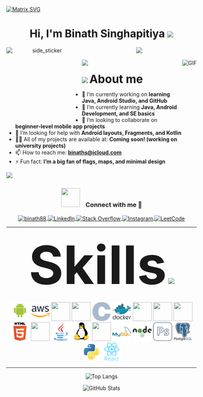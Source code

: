  [![Matrix SVG](https://raw.githubusercontent.com/rodrigograca31/rodrigograca31/master/matrix.svg)](https://www.youtube.com/watch?v=SDkAGkd4NLc) 
<h1 align="center">
  <b>Hi, I'm Binath Singhapitiya</b>
  <img src="https://media.giphy.com/media/hvRJCLFzcasrR4ia7z/giphy.gif" width="40" />
</h1>
<p align="center">
<img align="left" width=200px height=200px alt="side_sticker" src="https://media.giphy.com/media/TEnXkcsHrP4YedChhA/giphy.gif" />
  <a href="https://github.com/DenverCoder1/readme-typing-svg">
    <img src="https://readme-typing-svg.herokuapp.com?font=Time+New+Roman&color=cyan&size=25&center=true&vCenter=true&width=600&height=100&lines=Welcome+to+my+Profile;First+Year+Software+Engineering+Student;Active+Learner;Love+to+learn+new+stuff+<3&delay=90&duration=2500">
  </a>
</p>


<img src="https://user-images.githubusercontent.com/73097560/115834477-dbab4500-a447-11eb-908a-139a6edaec5c.gif">
<img align="right" height="270px" alt="GIF" src="https://media.giphy.com/media/CVtNe84hhYF9u/giphy.gif" />

<p>
  <picture>
    <img src="https://github.com/7oSkaaa/7oSkaaa/blob/main/Images/about_me.gif?raw=true" width="50px" />
  </picture>
  <strong style="font-size: 30px;">About me</strong>
</p>

- 🔭 I’m currently working on **learning Java, Android Studio, and GitHub**  
- 🌱 I’m currently learning **Java, Android Development, and SE basics**  
- 👯 I’m looking to collaborate on **beginner-level mobile app projects**  
- 🤝 I’m looking for help with **Android layouts, Fragments, and Kotlin**  
- 👨‍💻 All of my projects are available at: **Coming soon! (working on university projects)**  
- 📫 How to reach me: **binaths@icloud.com**  
- ⚡ Fun fact: **I’m a big fan of flags, maps, and minimal design**

<img src="https://user-images.githubusercontent.com/73097560/115834477-dbab4500-a447-11eb-908a-139a6edaec5c.gif">


<h3 align="center" > <img src="https://media.giphy.com/media/iY8CRBdQXODJSCERIr/giphy.gif" width="50" height="50" style="margin-right: 15px;">Connect with me 🤝 </h3>
<p align="center">
  <a href="https://twitter.com/binath88" target="blank">
    <img align="center" src="https://upload.wikimedia.org/wikipedia/commons/5/5a/X_icon_2.svg" alt="binath88" width="40" height="40" />
  </a>
  <a href="https://linkedin.com/in/binathsinghapitiya" target="blank">
    <img align="center" src="https://raw.githubusercontent.com/rahuldkjain/github-profile-readme-generator/master/src/images/icons/Social/linked-in-alt.svg" alt="LinkedIn" width="40" height="40" />
  </a>
  <a href="https://stackoverflow.com/users/binath88" target="blank">
    <img align="center" src="https://raw.githubusercontent.com/rahuldkjain/github-profile-readme-generator/master/src/images/icons/Social/stack-overflow.svg" alt="Stack Overflow" width="40" height="40" />
  </a>
  <a href="https://instagram.com/binath88" target="blank">
    <img align="center" src="https://raw.githubusercontent.com/rahuldkjain/github-profile-readme-generator/master/src/images/icons/Social/instagram.svg" alt="Instagram" width="40" height="40" />
  </a>
  <a href="https://www.leetcode.com/binath88" target="blank">
    <img align="center" src="https://raw.githubusercontent.com/rahuldkjain/github-profile-readme-generator/master/src/images/icons/Social/leet-code.svg" alt="LeetCode" width="40" height="40" />
  </a>
</p>

---

<p align="center">
  <strong style="font-size: 10em;">Skills</strong>
  <img src="https://media2.giphy.com/media/QssGEmpkyEOhBCb7e1/giphy.gif?cid=ecf05e47a0n3gi1bfqntqmob8g9aid1oyj2wr3ds3mg700bl&rid=giphy.gif" width="20px" />
</p>
<p align="center">
  <a href="https://developer.android.com" target="_blank"><img src="https://raw.githubusercontent.com/devicons/devicon/master/icons/android/android-original-wordmark.svg" width="50" height="50"/></a>
  <a href="https://aws.amazon.com" target="_blank"><img src="https://raw.githubusercontent.com/devicons/devicon/master/icons/amazonwebservices/amazonwebservices-original-wordmark.svg" width="50" height="50"/></a>
  <a href="https://azure.microsoft.com/en-in/" target="_blank"><img src="https://www.vectorlogo.zone/logos/microsoft_azure/microsoft_azure-icon.svg" width="50" height="50"/></a>
  <a href="https://www.gnu.org/software/bash/" target="_blank"><img src="https://www.vectorlogo.zone/logos/gnu_bash/gnu_bash-icon.svg" width="50" height="50"/></a>
  <a href="https://www.cprogramming.com/" target="_blank"><img src="https://raw.githubusercontent.com/devicons/devicon/master/icons/c/c-original.svg" width="50" height="50"/></a>
  <a href="https://www.docker.com/" target="_blank"><img src="https://raw.githubusercontent.com/devicons/devicon/master/icons/docker/docker-original-wordmark.svg" width="50" height="50"/></a>
  <a href="https://www.figma.com/" target="_blank"><img src="https://www.vectorlogo.zone/logos/figma/figma-icon.svg" width="50" height="50"/></a>
  <a href="https://flutter.dev" target="_blank"><img src="https://www.vectorlogo.zone/logos/flutterio/flutterio-icon.svg" width="50" height="50"/></a>
  <a href="https://git-scm.com/" target="_blank"><img src="https://www.vectorlogo.zone/logos/git-scm/git-scm-icon.svg" width="50" height="50"/></a>
  <a href="https://www.w3.org/html/" target="_blank"><img src="https://raw.githubusercontent.com/devicons/devicon/master/icons/html5/html5-original-wordmark.svg" width="50" height="50"/></a>
  <a href="https://www.adobe.com/in/products/illustrator.html" target="_blank"><img src="https://www.vectorlogo.zone/logos/adobe_illustrator/adobe_illustrator-icon.svg" width="50" height="50"/></a>
  <a href="https://www.java.com" target="_blank"><img src="https://raw.githubusercontent.com/devicons/devicon/master/icons/java/java-original.svg" width="50" height="50"/></a>
  <a href="https://www.linux.org/" target="_blank"><img src="https://raw.githubusercontent.com/devicons/devicon/master/icons/linux/linux-original.svg" width="50" height="50"/></a>
  <a href="https://www.microsoft.com/en-us/sql-server" target="_blank"><img src="https://www.svgrepo.com/show/303229/microsoft-sql-server-logo.svg" width="50" height="50"/></a>
  <a href="https://www.mysql.com/" target="_blank"><img src="https://raw.githubusercontent.com/devicons/devicon/master/icons/mysql/mysql-original-wordmark.svg" width="50" height="50"/></a>
  <a href="https://nodejs.org" target="_blank"><img src="https://raw.githubusercontent.com/devicons/devicon/master/icons/nodejs/nodejs-original-wordmark.svg" width="50" height="50"/></a>
  <a href="https://www.photoshop.com/en" target="_blank"><img src="https://raw.githubusercontent.com/devicons/devicon/master/icons/photoshop/photoshop-line.svg" width="50" height="50"/></a>
  <a href="https://www.postgresql.org" target="_blank"><img src="https://raw.githubusercontent.com/devicons/devicon/master/icons/postgresql/postgresql-original-wordmark.svg" width="50" height="50"/></a>
  <a href="https://www.python.org" target="_blank"><img src="https://raw.githubusercontent.com/devicons/devicon/master/icons/python/python-original.svg" width="50" height="50"/></a>
  <a href="https://reactjs.org/" target="_blank"><img src="https://raw.githubusercontent.com/devicons/devicon/master/icons/react/react-original-wordmark.svg" width="50" height="50"/></a>
</p>

---

<p align="center">
  <img src="https://github-readme-stats.vercel.app/api/top-langs?username=binaths&show_icons=true&locale=en&layout=compact" alt="Top Langs" />
</p>

<p align="center">
  <img src="https://github-readme-stats.vercel.app/api?username=binaths&show_icons=true&locale=en" alt="GitHub Stats" />
</p>
